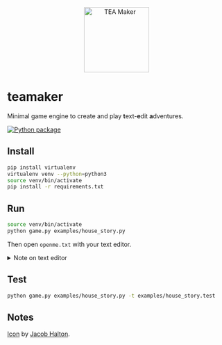 <div align="center">
  <img src="https://i.imgur.com/RqmnV9P.png" alt="TEA Maker" width="150">
</div>

# teamaker

Minimal game engine to create and play **t**ext-**e**dit **a**dventures.

[![Python package](https://github.com/gmargari/teamaker/actions/workflows/python-package.yml/badge.svg)](https://github.com/gmargari/teamaker/actions/workflows/python-package.yml)

## Install

```sh
pip install virtualenv
virtualenv venv --python=python3 
source venv/bin/activate
pip install -r requirements.txt
```

## Run

```sh
source venv/bin/activate
python game.py examples/house_story.py
```
Then open `openme.txt` with your text editor.

<details><summary>Note on text editor</summary>
For improved experience, your text editor should support auto-reload of externally modified files, without any prompt.

We strongly suggest the (open-source) Notepad2 as modified by [sheepolution](https://github.com/Sheepolution) in [And yet it hurts](https://sheepolution.com/blog/gamedev/how-i-made-a-game-played-in-notepad/) exactly for this reason.
</details>

## Test

```sh
python game.py examples/house_story.py -t examples/house_story.test
```


## Notes

[Icon](https://thenounproject.com/term/tea/4137/) by [Jacob Halton](https://jacobhalton.carrd.co).
